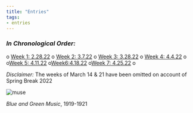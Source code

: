 ```yaml
---
title: "Entries"
tags:
- entries
---
```


### ___In Chronological Order:___
o [Week 1: 2.28.22](/notes/vault/Week1.md)
o [Week 2: 3.7.22](/notes/vault/Week2.md)
o [Week 3: 3.28.22](/notes/vault/Week3.md)
o [Week 4: 4.4.22](/notes/vault/Week4.md)
o  
o[Week 5: 4.11.22](/notes/vault/Week5.md)
o[Week6:4.18.22](/notes/vault/Week6.md)
o[Week 7: 4.25.22](/notes/vault/Week7.md)
o


*Disclaimer:* The weeks of March 14 & 21 have been omitted on account of Spring Break 2022

![muse](https://sepulchralsimian.github.io/quartz/notes/images/muse.png)

*Blue and Green Music*, 1919-1921

